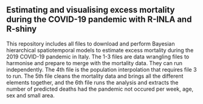 ## Estimating and visualising excess mortality during the COVID-19 pandemic with R-INLA and R-shiny

This repository includes all files to download and perform Bayesian hierarchical spatiotemporal models to estimate excess mortality during the 2019 COVID-19 pandemic in Italy. The 1-3 files are data wrangling files to harmonise and prepare to merge with the mortality data. They can run independently. The 4th file is the population interpolation that requires file 3 to run. The 5th file cleans the mortality data and brings all the different elements together, and the 6th file runs the analysis and extracts the number of predicted deaths had the pandemic not occured per week, age, sex and small area.

